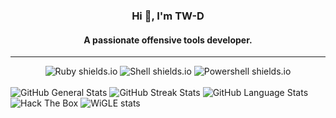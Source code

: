<div align="center">
  <h3>Hi 👋, I'm TW-D</h3>
  <h4>A passionate offensive tools developer.</h4>
  <hr />
  <img src="https://img.shields.io/badge/Ruby-CC342D?style=for-the-badge&logo=ruby&logoColor=white" alt="Ruby shields.io" />
  <img src="https://img.shields.io/badge/Shell-CC342D?style=for-the-badge&logo=shell&logoColor=white" alt="Shell shields.io" />
  <img src="https://img.shields.io/badge/Powershell-CC342D?style=for-the-badge&logo=powershell&logoColor=white" alt="Powershell shields.io" />
</div>

<br />

<img src="https://github-readme-stats.vercel.app/api?username=TW-D&show_icons=true&theme=radical" alt="GitHub General Stats" />
<img src="https://github-readme-streak-stats.herokuapp.com/?user=tw-d" alt="GitHub Streak Stats" />
<img src="https://github-readme-stats.vercel.app/api/top-langs/?username=TW-D&theme=radical" alt="GitHub Language Stats" />

<br />

<img src="https://www.hackthebox.eu/badge/image/511306" alt="Hack The Box" />
<img src="https://wigle.net/bi/dYBZLnwaqrr9T+lIAM1+VA.png" border="0" alt="WiGLE stats" />

<br />

<div align="left>
  <img src="https://komarev.com/ghpvc/?username=tw-d&label=Profile%20views&color=0e75b6&style=flat" alt="Visitors Count" />
</div>
